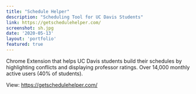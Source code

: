 ```yaml
---
title: "Schedule Helper"
description: "Scheduling Tool for UC Davis Students"
link: https://getschedulehelper.com/
screenshot: sh.jpg
date: '2020-05-13'
layout: 'portfolio'
featured: true
---
```


Chrome Extension that helps UC Davis students build their schedules by highlighting conflicts and displaying professor ratings. Over 14,000 monthly active users (40% of students).

View: https://getschedulehelper.com/